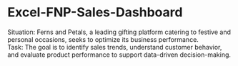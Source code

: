 # Excel-FNP-Sales-Dashboard
Situation: Ferns and Petals, a leading gifting platform catering to festive and personal occasions, seeks to optimize its business performance.  
Task:  The goal is to identify sales trends, understand customer behavior, and evaluate product performance to support data-driven decision-making.
